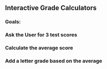 ## Interactive Grade Calculators

### Goals:

### Ask the User for 3 test scores

### Calculate the average score

### Add a letter grade based on the average
